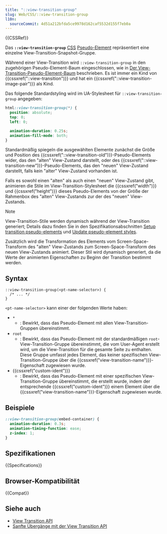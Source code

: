 ```yaml
---
title: "::view-transition-group"
slug: Web/CSS/::view-transition-group
l10n:
  sourceCommit: 4d51a212bfda5ce9978d162caf5532d155f7eb0a
---
```


{{CSSRef}}

Das **`::view-transition-group`** [CSS](/de/docs/Web/CSS) [Pseudo-Element](/de/docs/Web/CSS/Pseudo-elements) repräsentiert eine einzelne View-Transition-Snapshot-Gruppe.

Während einer View-Transition wird `::view-transition-group` in den zugehörigen Pseudo-Element-Baum eingeschlossen, wie in [Der View-Transition-Pseudo-Element-Baum](/de/docs/Web/API/View_Transition_API/Using#the_view_transition_pseudo-element_tree) beschrieben. Es ist immer ein Kind von {{cssxref("::view-transition")}} und hat ein {{cssxref("::view-transition-image-pair")}} als Kind.

Das folgende Standardstyling wird im UA-Stylesheet für `::view-transition-group` angegeben:

```css
html::view-transition-group(*) {
  position: absolute;
  top: 0;
  left: 0;

  animation-duration: 0.25s;
  animation-fill-mode: both;
}
```

Standardmäßig spiegeln die ausgewählten Elemente zunächst die Größe und Position des {{cssxref("::view-transition-old")}}-Pseudo-Elements wider, das den "alten" View-Zustand darstellt, oder des {{cssxref("::view-transition-new")}}-Pseudo-Elements, das den "neuen" View-Zustand darstellt, falls kein "alter" View-Zustand vorhanden ist.

Falls es sowohl einen "alten" als auch einen "neuen" View-Zustand gibt, animieren die Stile im View-Transition-Stylesheet die {{cssxref("width")}} und {{cssxref("height")}} dieses Pseudo-Elements von der Größe der Rahmenbox des "alten" View-Zustands zur der des "neuen" View-Zustands.

> [!NOTE]
> View-Transition-Stile werden dynamisch während der View-Transition generiert; Details dazu finden Sie in den Spezifikationsabschnitten [Setup transition pseudo-elements](https://drafts.csswg.org/css-view-transitions-1/#setup-transition-pseudo-elements) und [Update pseudo-element styles](https://drafts.csswg.org/css-view-transitions-1/#update-pseudo-element-styles).

Zusätzlich wird die Transformation des Elements vom Screen-Space-Transform des "alten" View-Zustands zum Screen-Space-Transform des neuen View-Zustands animiert. Dieser Stil wird dynamisch generiert, da die Werte der animierten Eigenschaften zu Beginn der Transition bestimmt werden.

## Syntax

```css-nolint
::view-transition-group(<pt-name-selector>) {
  /* ... */
}
```

`<pt-name-selector>` kann einer der folgenden Werte haben:

- `*`
  - : Bewirkt, dass das Pseudo-Element mit allen View-Transition-Gruppen übereinstimmt.
- `root`
  - : Bewirkt, dass das Pseudo-Element mit der standardmäßigen `root`-View-Transition-Gruppe übereinstimmt, die vom User-Agent erstellt wird, um die View-Transition für die gesamte Seite zu enthalten. Diese Gruppe umfasst jedes Element, das keiner spezifischen View-Transition-Gruppe über die {{cssxref("view-transition-name")}}-Eigenschaft zugewiesen wurde.
- {{cssxref("custom-ident")}}
  - : Bewirkt, dass das Pseudo-Element mit einer spezifischen View-Transition-Gruppe übereinstimmt, die erstellt wurde, indem der entsprechende {{cssxref("custom-ident")}} einem Element über die {{cssxref("view-transition-name")}}-Eigenschaft zugewiesen wurde.

## Beispiele

```css
::view-transition-group(embed-container) {
  animation-duration: 0.3s;
  animation-timing-function: ease;
  z-index: 1;
}
```

## Spezifikationen

{{Specifications}}

## Browser-Kompatibilität

{{Compat}}

## Siehe auch

- [View Transition API](/de/docs/Web/API/View_Transition_API)
- [Sanfte Übergänge mit der View Transition API](https://developer.chrome.com/docs/web-platform/view-transitions/)
